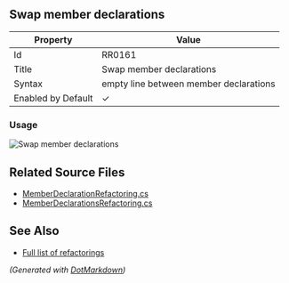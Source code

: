 ## Swap member declarations

| Property           | Value                                  |
| ------------------ | -------------------------------------- |
| Id                 | RR0161                                 |
| Title              | Swap member declarations               |
| Syntax             | empty line between member declarations |
| Enabled by Default | &#x2713;                               |

### Usage

![Swap member declarations](../../images/refactorings/SwapMemberDeclarations.png)

## Related Source Files

* [MemberDeclarationRefactoring.cs](../../src/Refactorings/CSharp/Refactorings/MemberDeclarationRefactoring.cs)
* [MemberDeclarationsRefactoring.cs](../../src/Refactorings/CSharp/Refactorings/MemberDeclarationsRefactoring.cs)

## See Also

* [Full list of refactorings](Refactorings.md)

*\(Generated with [DotMarkdown](http://github.com/JosefPihrt/DotMarkdown)\)*